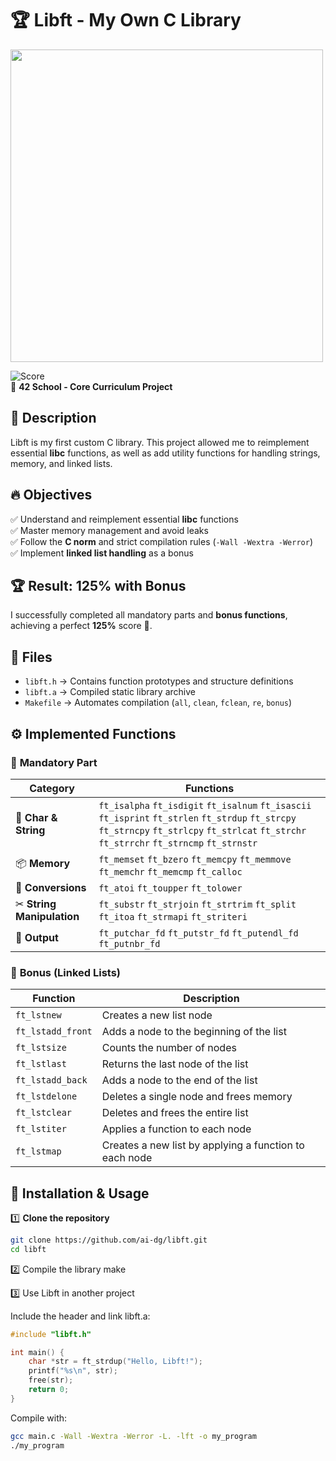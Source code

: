 # 🏆 Libft - My Own C Library

<img src="https://github.com/user-attachments/assets/37b543cf-d6f3-42e2-b139-71f0b3e7ed0b" width="500">


![Score](https://img.shields.io/badge/Score-125%25-brightgreen)  
📌 **42 School - Core Curriculum Project**  

## 📝 Description
Libft is my first custom C library. This project allowed me to reimplement essential **libc** functions, as well as add utility functions for handling strings, memory, and linked lists.

## 🔥 Objectives
✅ Understand and reimplement essential **libc** functions  
✅ Master memory management and avoid leaks  
✅ Follow the **C norm** and strict compilation rules (`-Wall -Wextra -Werror`)  
✅ Implement **linked list handling** as a bonus  

## 🏆 Result: **125% with Bonus**
I successfully completed all mandatory parts and **bonus functions**, achieving a perfect **125%** score 🎉.

## 📁 Files
- `libft.h` → Contains function prototypes and structure definitions  
- `libft.a` → Compiled static library archive  
- `Makefile` → Automates compilation (`all`, `clean`, `fclean`, `re`, `bonus`)  

## ⚙️ Implemented Functions
### 🔹 **Mandatory Part**
| Category         | Functions |
|------------------|----------------|
| 🔡 **Char & String** | `ft_isalpha` `ft_isdigit` `ft_isalnum` `ft_isascii` `ft_isprint` `ft_strlen` `ft_strdup` `ft_strcpy` `ft_strncpy` `ft_strlcpy` `ft_strlcat` `ft_strchr` `ft_strrchr` `ft_strncmp` `ft_strnstr` |
| 📦 **Memory** | `ft_memset` `ft_bzero` `ft_memcpy` `ft_memmove` `ft_memchr` `ft_memcmp` `ft_calloc` |
| 🔢 **Conversions** | `ft_atoi` `ft_toupper` `ft_tolower` |
| ✂ **String Manipulation** | `ft_substr` `ft_strjoin` `ft_strtrim` `ft_split` `ft_itoa` `ft_strmapi` `ft_striteri` |
| 📢 **Output** | `ft_putchar_fd` `ft_putstr_fd` `ft_putendl_fd` `ft_putnbr_fd` |

### 🎯 **Bonus (Linked Lists)**
| Function | Description |
|----------|-------------|
| `ft_lstnew` | Creates a new list node |
| `ft_lstadd_front` | Adds a node to the beginning of the list |
| `ft_lstsize` | Counts the number of nodes |
| `ft_lstlast` | Returns the last node of the list |
| `ft_lstadd_back` | Adds a node to the end of the list |
| `ft_lstdelone` | Deletes a single node and frees memory |
| `ft_lstclear` | Deletes and frees the entire list |
| `ft_lstiter` | Applies a function to each node |
| `ft_lstmap` | Creates a new list by applying a function to each node |

## 🚀 Installation & Usage
1️⃣ **Clone the repository**  
```sh
git clone https://github.com/ai-dg/libft.git
cd libft
```

2️⃣ Compile the library
make

3️⃣ Use Libft in another project

Include the header and link libft.a:
```c
#include "libft.h"

int main() {
    char *str = ft_strdup("Hello, Libft!");
    printf("%s\n", str);
    free(str);
    return 0;
}
```

Compile with:
```sh
gcc main.c -Wall -Wextra -Werror -L. -lft -o my_program
./my_program
```


